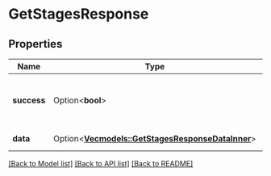 # GetStagesResponse

## Properties

Name | Type | Description | Notes
------------ | ------------- | ------------- | -------------
**success** | Option<**bool**> | If the request was successful or not | [optional]
**data** | Option<[**Vec<models::GetStagesResponseDataInner>**](GetStagesResponse_data_inner.md)> | The array of stages | [optional]

[[Back to Model list]](../README.md#documentation-for-models) [[Back to API list]](../README.md#documentation-for-api-endpoints) [[Back to README]](../README.md)


